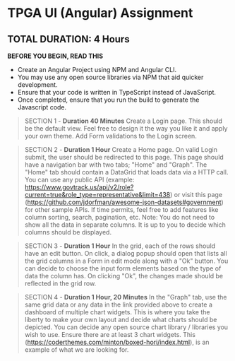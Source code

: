 # TPGA UI (Angular) Assignment

## TOTAL DURATION: 4 Hours


**BEFORE YOU BEGIN, READ THIS**
- Create an Angular Project using NPM and Angular CLI.
- You may use any open source libraries via NPM that aid quicker development.
- Ensure that your code is written in TypeScript instead of JavaScript.
- Once completed, ensure that you run the build to generate the Javascript code.



> SECTION 1 - **Duration 40 Minutes**
Create a Login page. This should be the default view. Feel free to design it the way you like it and apply your own theme. Add Form validations to the Login screen.



> SECTION 2 - **Duration 1 Hour**
Create a Home page. On valid Login submit, the user should be redirected to this page. This page should have a navigation bar with two tabs; "Home" and "Graph".
The "Home" tab should contain a DataGrid that loads data via a HTTP call. You can use any public API (example: https://www.govtrack.us/api/v2/role?current=true&role_type=representative&limit=438) or visit this page (https://github.com/jdorfman/awesome-json-datasets#government) for other sample APIs. If time permits, feel free to add features like column sorting, search, pagination, etc.
Note: You do not need to show all the data in separate columns. It is up to you to decide which columns should be displayed.



> SECTION 3 - **Duration 1 Hour**
In the grid, each of the rows should have an edit button. On click, a dialog popup should open that lists all the grid columns in a Form in edit mode along with a "Ok" button. You can decide to choose the input form elements based on the type of data the column has. On clicking "Ok", the changes made should be reflected in the grid row. 



> SECTION 4 - **Duration 1 Hour, 20 Minutes**
In the "Graph" tab, use the same grid data or any data in the link provided above to create a dashboard of multiple chart widgets. This is where you take the liberty to make your own layout and decide what charts should be depicted. You can decide any open source chart library / libraries you wish to use. Ensure there are at least 3 chart widgets. This (https://coderthemes.com/minton/boxed-hori/index.html), is an example of what we are looking for. 
